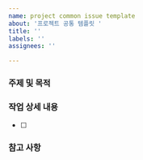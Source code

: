 ```yaml
---
name: project common issue template
about: '프로젝트 공통 템플릿 '
title: ''
labels: ''
assignees: ''

---
```


### 주제 및 목적
>
### 작업 상세 내용
- [ ] 
### 참고 사항
